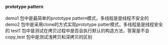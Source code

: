 #### prototype pattern
demo1 包中是最简单的prototype pattern模式，多线程是是线程不安全的
demo2 包中是采用clone的方式实现prototype patter模式，多线程是是线程安全的
test1 包中是测试在拷贝过程中是否会执行默认的构造方法，答案是不会
copy_test 包中是测试浅拷贝和深拷贝的区别